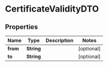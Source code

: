 
# CertificateValidityDTO

## Properties
Name | Type | Description | Notes
------------ | ------------- | ------------- | -------------
**from** | **String** |  |  [optional]
**to** | **String** |  |  [optional]




